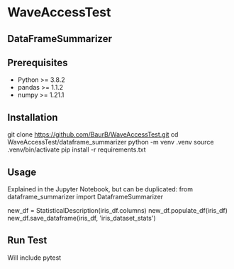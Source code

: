 # WaveAccessTest
## DataFrameSummarizer

## Prerequisites
* Python >= 3.8.2
* pandas >= 1.1.2
* numpy >= 1.21.1

## Installation
git clone https://github.com/BaurB/WaveAccessTest.git
cd WaveAccessTest/dataframe_summarizer
python -m venv .venv
source .venv/bin/activate
pip install -r requirements.txt

## Usage
Explained in the Jupyter Notebook, but can be duplicated:
from dataframe_summarizer import DataframeSummarizer

new_df = StatisticalDescription(iris_df.columns)
new_df.populate_df(iris_df)
new_df.save_dataframe(iris_df, 'iris_dataset_stats')

## Run Test
Will include pytest
